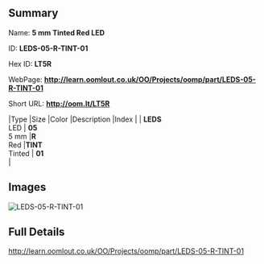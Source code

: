 

## Summary
 
Name: __5 mm Tinted Red LED__

ID: __LEDS-05-R-TINT-01__

Hex ID: __LT5R__

WebPage: __http://learn.oomlout.co.uk/OO/Projects/oomp/part/LEDS-05-R-TINT-01__

Short URL: __http://oom.lt/LT5R__


|Type   |Size   |Color   |Description   |Index   |
| __LEDS__ <br>LED  | __05__<br>5 mm   |__R__<br>Red    |__TINT__<br>Tinted    | __01__<br>  |


## Images
![LEDS-05-R-TINT-01](http://oomlout.com/oomp-gen/parts/LEDS-05-R-TINT-01/LEDS-05-R-TINT-01_420.jpg)

## Full Details

 http://learn.oomlout.co.uk/OO/Projects/oomp/part/LEDS-05-R-TINT-01

